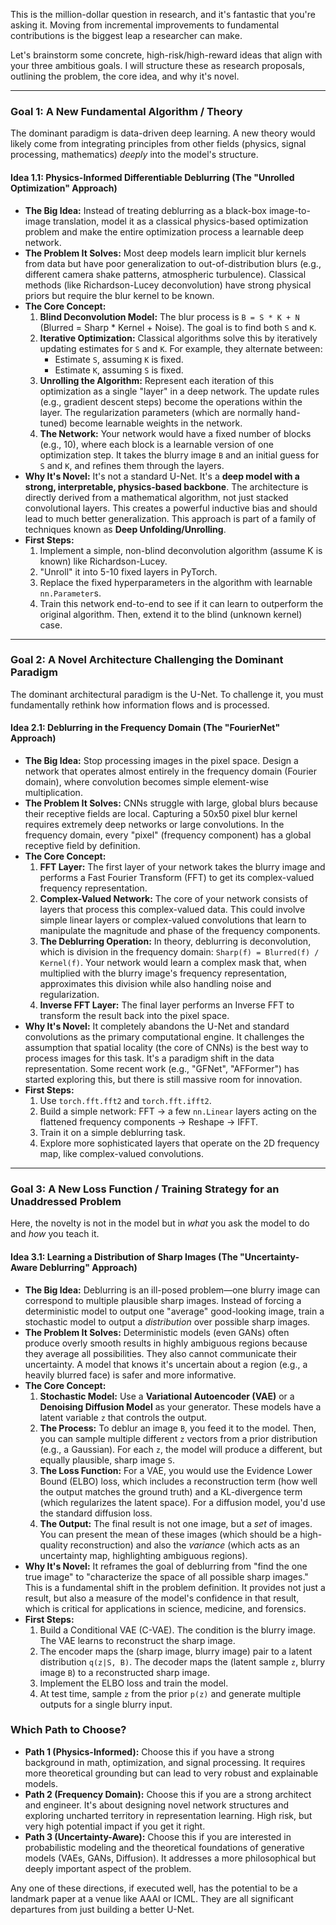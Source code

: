 This is the million-dollar question in research, and it's fantastic that you're asking it. Moving from incremental improvements to fundamental contributions is the biggest leap a researcher can make.

Let's brainstorm some concrete, high-risk/high-reward ideas that align with your three ambitious goals. I will structure these as research proposals, outlining the problem, the core idea, and why it's novel.

---

### **Goal 1: A New Fundamental Algorithm / Theory**

The dominant paradigm is data-driven deep learning. A new theory would likely come from integrating principles from other fields (physics, signal processing, mathematics) *deeply* into the model's structure.

#### **Idea 1.1: Physics-Informed Differentiable Deblurring (The "Unrolled Optimization" Approach)**

*   **The Big Idea:** Instead of treating deblurring as a black-box image-to-image translation, model it as a classical physics-based optimization problem and make the entire optimization process a learnable deep network.
*   **The Problem It Solves:** Most deep models learn implicit blur kernels from data but have poor generalization to out-of-distribution blurs (e.g., different camera shake patterns, atmospheric turbulence). Classical methods (like Richardson-Lucey deconvolution) have strong physical priors but require the blur kernel to be known.
*   **The Core Concept:**
    1.  **Blind Deconvolution Model:** The blur process is `B = S * K + N` (Blurred = Sharp * Kernel + Noise). The goal is to find both `S` and `K`.
    2.  **Iterative Optimization:** Classical algorithms solve this by iteratively updating estimates for `S` and `K`. For example, they alternate between:
        *   Estimate `S`, assuming `K` is fixed.
        *   Estimate `K`, assuming `S` is fixed.
    3.  **Unrolling the Algorithm:** Represent each iteration of this optimization as a single "layer" in a deep network. The update rules (e.g., gradient descent steps) become the operations within the layer. The regularization parameters (which are normally hand-tuned) become learnable weights in the network.
    4.  **The Network:** Your network would have a fixed number of blocks (e.g., 10), where each block is a learnable version of one optimization step. It takes the blurry image `B` and an initial guess for `S` and `K`, and refines them through the layers.
*   **Why It's Novel:** It's not a standard U-Net. It's a **deep model with a strong, interpretable, physics-based backbone**. The architecture is directly derived from a mathematical algorithm, not just stacked convolutional layers. This creates a powerful inductive bias and should lead to much better generalization. This approach is part of a family of techniques known as **Deep Unfolding/Unrolling**.
*   **First Steps:**
    1.  Implement a simple, non-blind deconvolution algorithm (assume K is known) like Richardson-Lucey.
    2.  "Unroll" it into 5-10 fixed layers in PyTorch.
    3.  Replace the fixed hyperparameters in the algorithm with learnable `nn.Parameter`s.
    4.  Train this network end-to-end to see if it can learn to outperform the original algorithm. Then, extend it to the blind (unknown kernel) case.

---

### **Goal 2: A Novel Architecture Challenging the Dominant Paradigm**

The dominant architectural paradigm is the U-Net. To challenge it, you must fundamentally rethink how information flows and is processed.

#### **Idea 2.1: Deblurring in the Frequency Domain (The "FourierNet" Approach)**

*   **The Big Idea:** Stop processing images in the pixel space. Design a network that operates almost entirely in the frequency domain (Fourier domain), where convolution becomes simple element-wise multiplication.
*   **The Problem It Solves:** CNNs struggle with large, global blurs because their receptive fields are local. Capturing a 50x50 pixel blur kernel requires extremely deep networks or large convolutions. In the frequency domain, every "pixel" (frequency component) has a global receptive field by definition.
*   **The Core Concept:**
    1.  **FFT Layer:** The first layer of your network takes the blurry image and performs a Fast Fourier Transform (FFT) to get its complex-valued frequency representation.
    2.  **Complex-Valued Network:** The core of your network consists of layers that process this complex-valued data. This could involve simple linear layers or complex-valued convolutions that learn to manipulate the magnitude and phase of the frequency components.
    3.  **The Deblurring Operation:** In theory, deblurring is deconvolution, which is division in the frequency domain: `Sharp(f) = Blurred(f) / Kernel(f)`. Your network would learn a complex mask that, when multiplied with the blurry image's frequency representation, approximates this division while also handling noise and regularization.
    4.  **Inverse FFT Layer:** The final layer performs an Inverse FFT to transform the result back into the pixel space.
*   **Why It's Novel:** It completely abandons the U-Net and standard convolutions as the primary computational engine. It challenges the assumption that spatial locality (the core of CNNs) is the best way to process images for this task. It's a paradigm shift in the data representation. Some recent work (e.g., "GFNet", "AFFormer") has started exploring this, but there is still massive room for innovation.
*   **First Steps:**
    1.  Use `torch.fft.fft2` and `torch.fft.ifft2`.
    2.  Build a simple network: FFT -> a few `nn.Linear` layers acting on the flattened frequency components -> Reshape -> IFFT.
    3.  Train it on a simple deblurring task.
    4.  Explore more sophisticated layers that operate on the 2D frequency map, like complex-valued convolutions.

---

### **Goal 3: A New Loss Function / Training Strategy for an Unaddressed Problem**

Here, the novelty is not in the model but in *what* you ask the model to do and *how* you teach it.

#### **Idea 3.1: Learning a Distribution of Sharp Images (The "Uncertainty-Aware Deblurring" Approach)**

*   **The Big Idea:** Deblurring is an ill-posed problem—one blurry image can correspond to multiple plausible sharp images. Instead of forcing a deterministic model to output one "average" good-looking image, train a stochastic model to output a *distribution* over possible sharp images.
*   **The Problem It Solves:** Deterministic models (even GANs) often produce overly smooth results in highly ambiguous regions because they average all possibilities. They also cannot communicate their uncertainty. A model that knows it's uncertain about a region (e.g., a heavily blurred face) is safer and more informative.
*   **The Core Concept:**
    1.  **Stochastic Model:** Use a **Variational Autoencoder (VAE)** or a **Denoising Diffusion Model** as your generator. These models have a latent variable `z` that controls the output.
    2.  **The Process:** To deblur an image `B`, you feed it to the model. Then, you can sample multiple different `z` vectors from a prior distribution (e.g., a Gaussian). For each `z`, the model will produce a different, but equally plausible, sharp image `S`.
    3.  **The Loss Function:** For a VAE, you would use the Evidence Lower Bound (ELBO) loss, which includes a reconstruction term (how well the output matches the ground truth) and a KL-divergence term (which regularizes the latent space). For a diffusion model, you'd use the standard diffusion loss.
    4.  **The Output:** The final result is not one image, but a *set* of images. You can present the mean of these images (which should be a high-quality reconstruction) and also the *variance* (which acts as an uncertainty map, highlighting ambiguous regions).
*   **Why It's Novel:** It reframes the goal of deblurring from "find the one true image" to "characterize the space of all possible sharp images." This is a fundamental shift in the problem definition. It provides not just a result, but also a measure of the model's confidence in that result, which is critical for applications in science, medicine, and forensics.
*   **First Steps:**
    1.  Build a Conditional VAE (C-VAE). The condition is the blurry image. The VAE learns to reconstruct the sharp image.
    2.  The encoder maps the (sharp image, blurry image) pair to a latent distribution `q(z|S, B)`. The decoder maps the (latent sample `z`, blurry image `B`) to a reconstructed sharp image.
    3.  Implement the ELBO loss and train the model.
    4.  At test time, sample `z` from the prior `p(z)` and generate multiple outputs for a single blurry input.

### **Which Path to Choose?**

*   **Path 1 (Physics-Informed):** Choose this if you have a strong background in math, optimization, and signal processing. It requires more theoretical grounding but can lead to very robust and explainable models.
*   **Path 2 (Frequency Domain):** Choose this if you are a strong architect and engineer. It's about designing novel network structures and exploring uncharted territory in representation learning. High risk, but very high potential impact if you get it right.
*   **Path 3 (Uncertainty-Aware):** Choose this if you are interested in probabilistic modeling and the theoretical foundations of generative models (VAEs, GANs, Diffusion). It addresses a more philosophical but deeply important aspect of the problem.

Any one of these directions, if executed well, has the potential to be a landmark paper at a venue like AAAI or ICML. They are all significant departures from just building a better U-Net.